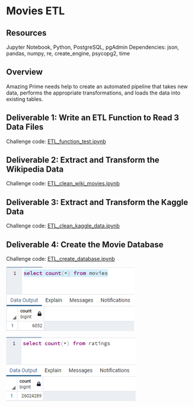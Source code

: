 # Movies ETL

## Resources 
Jupyter Notebook, Python, PostgreSQL, pgAdmin
Dependencies: json, pandas, numpy, re, create_engine, psycopg2, time

## Overview 
Amazing Prime needs help to create an automated pipeline that takes new data, performs the appropriate transformations, and loads the data into existing tables. 

## Deliverable 1: Write an ETL Function to Read 3 Data Files
Challenge code: [ETL_function_test.ipynb](ETL_function_test.ipynb)

## Deliverable 2: Extract and Transform the Wikipedia Data 
Challenge code: [ETL_clean_wiki_movies.ipynb](ETL_clean_wiki_movies.ipynb)

## Deliverable 3: Extract and Transform the Kaggle Data 
Challenge code: [ETL_clean_kaggle_data.ipynb](ETL_clean_kaggle_data.ipynb)

## Deliverable 4: Create the Movie Database 
Challenge code: [ETL_create_database.ipynb](ETL_create_database.ipynb)

![movies_query.png](movies_query.png)

![ratings_query.png](ratings_query.png)
